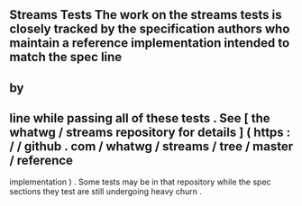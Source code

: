 #
Streams
Tests
The
work
on
the
streams
tests
is
closely
tracked
by
the
specification
authors
who
maintain
a
reference
implementation
intended
to
match
the
spec
line
-
by
-
line
while
passing
all
of
these
tests
.
See
[
the
whatwg
/
streams
repository
for
details
]
(
https
:
/
/
github
.
com
/
whatwg
/
streams
/
tree
/
master
/
reference
-
implementation
)
.
Some
tests
may
be
in
that
repository
while
the
spec
sections
they
test
are
still
undergoing
heavy
churn
.

